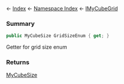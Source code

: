 ← [Index](Api-Index) ← [Namespace Index](Namespace-Index) ← [IMyCubeGrid](VRage.Game.ModAPI.Ingame.IMyCubeGrid)

### Summary

```csharp
public MyCubeSize GridSizeEnum { get; }
```

Getter for grid size enum

### Returns

[MyCubeSize](VRage.Game.MyCubeSize)

